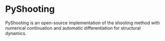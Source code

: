 # PyShooting
PyShooting is an open-source implementation of the shooting method with numerical continuation and automatic differentiation for structural dynamics.
